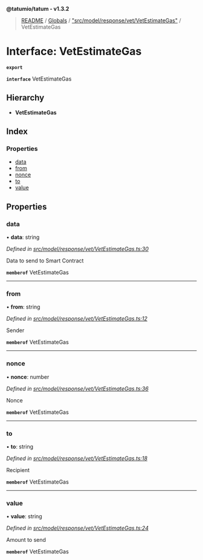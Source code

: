 **@tatumio/tatum - v1.3.2**

> [README](../README.md) / [Globals](../globals.md) / ["src/model/response/vet/VetEstimateGas"](../modules/_src_model_response_vet_vetestimategas_.md) / VetEstimateGas

# Interface: VetEstimateGas

**`export`** 

**`interface`** VetEstimateGas

## Hierarchy

* **VetEstimateGas**

## Index

### Properties

* [data](_src_model_response_vet_vetestimategas_.vetestimategas.md#data)
* [from](_src_model_response_vet_vetestimategas_.vetestimategas.md#from)
* [nonce](_src_model_response_vet_vetestimategas_.vetestimategas.md#nonce)
* [to](_src_model_response_vet_vetestimategas_.vetestimategas.md#to)
* [value](_src_model_response_vet_vetestimategas_.vetestimategas.md#value)

## Properties

### data

•  **data**: string

*Defined in [src/model/response/vet/VetEstimateGas.ts:30](https://github.com/tatumio/tatum-js/blob/b9ab1e4/src/model/response/vet/VetEstimateGas.ts#L30)*

Data to send to Smart Contract

**`memberof`** VetEstimateGas

___

### from

•  **from**: string

*Defined in [src/model/response/vet/VetEstimateGas.ts:12](https://github.com/tatumio/tatum-js/blob/b9ab1e4/src/model/response/vet/VetEstimateGas.ts#L12)*

Sender

**`memberof`** VetEstimateGas

___

### nonce

•  **nonce**: number

*Defined in [src/model/response/vet/VetEstimateGas.ts:36](https://github.com/tatumio/tatum-js/blob/b9ab1e4/src/model/response/vet/VetEstimateGas.ts#L36)*

Nonce

**`memberof`** VetEstimateGas

___

### to

•  **to**: string

*Defined in [src/model/response/vet/VetEstimateGas.ts:18](https://github.com/tatumio/tatum-js/blob/b9ab1e4/src/model/response/vet/VetEstimateGas.ts#L18)*

Recipient

**`memberof`** VetEstimateGas

___

### value

•  **value**: string

*Defined in [src/model/response/vet/VetEstimateGas.ts:24](https://github.com/tatumio/tatum-js/blob/b9ab1e4/src/model/response/vet/VetEstimateGas.ts#L24)*

Amount to send

**`memberof`** VetEstimateGas
